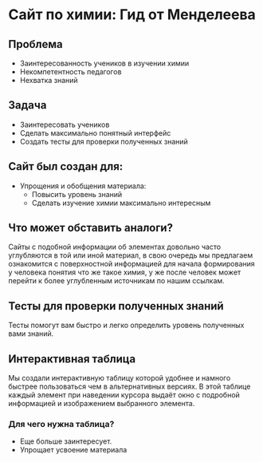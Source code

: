 # Сайт по химии: Гид от Менделеева

## Проблема
+  Заинтересованность учеников в изучении химии
 +  Некомпетентность педагогов 
  +  Нехватка знаний

## Задача
+  Заинтересовать учеников 
 +  Сделать максимально понятный интерфейс
  +  Создать тесты для проверки полученных знаний
  
## Сайт был создан для:
+  Упрощения и обобщения материала:
   - Повысить уровень знаний
    - Сделать изучение химии максимально интересным

## Что может обставить аналоги?
Сайты с подобной информации об элементах довольно часто углубляются в той или иной материал, в свою очередь мы предлагаем ознакомится с поверхностной информацией для начала формирования у человека понятия что же такое химия, у же после человек может перейти к более углубленным источникам по нашим ссылкам.

## Тесты для проверки полученных знаний
Тесты помогут вам быстро и легко определить уровень полученных вами знаний.

## Интерактивная таблица
Мы создали интерактивную таблицу которой удобнее и намного быстрее пользоваться чем в альтернативных версиях.
В этой таблице каждый элемент при наведении курсора выдаёт окно с подробной информацией и изображением выбранного элемента.
### Для чего нужна таблица?
+ Еще больше заинтересует.
 + Упрощает усвоение материала
